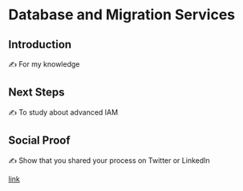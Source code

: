 # Database and Migration Services

## Introduction

✍️ For my knowledge


## Next Steps

✍️ To study about advanced IAM 

## Social Proof

✍️ Show that you shared your process on Twitter or LinkedIn

[link](https://twitter.com/kcmh_538/status/1310876452544344065?s=20)
